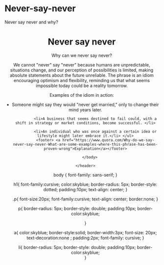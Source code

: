# Never-say-never
Never say never and why?



<html>
    <title>never say never</title>
    <header>
        <h1>Never say never</h1>
        <body>
            <head>
            <link rel="Explation" type="text/css" href="estilos.css">
            </head>
            <p class="p">Why can we never say never?</p>
            <p>We cannot "never" say "never" because humans are unpredictable, situations change, and our perception of possibilities is limited, making absolute statements about the future unreliable. The phrase is an idiom encouraging optimism and flexibility, reminding us that what seems impossible today could be a reality tomorrow. </p>
            <p class="p">Examples of the idiom in action:</p>
            <ul>
                <li>Someone might say they would "never get married," only to change their mind years later.</li> 

             <li>A business that seems destined to fail could, with a shift in strategy or market conditions, become successful. </li>

             <li>An individual who was once against a certain idea or lifestyle might later embrace it.</li> </ul>
             <footer> <a href="https://www.quora.com/Why-do-we-say-never-say-never-What-are-some-examples-where-this-phrase-has-been-proven-wrong">Explanation</a></footer>

        </body>

    </header>
</html>
body {
    font-family: sans-serif;
}

h1{
    font-family:cursive;
    color:skyblue;
    border-radius: 5px;
    border-style: dotted;
    padding:10px;
    text-align: center;
}

.p{
    font-size:20px;
     font-family:cursive;
       text-align: center;
       border:none;
}

p{
 border-radius: 5px;
    border-style: double;
    padding:10px;
     border-color:skyblue;
  
}

a{
    color:skyblue;
    border-style:solid;
    border-width:3px;
    font-size: 20px;
   text-decoration:none ;
   padding:2px;
   font-family: cursive;
}

li{
   border-radius: 5px;
    border-style: double;
    padding:10px;
     border-color:skyblue;  
}

